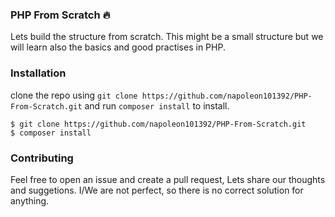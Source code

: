 ### PHP From Scratch :fire:

Lets build the structure from scratch. This might be a small structure
but we will learn also the basics and good practises in PHP.

### Installation

clone the repo using `git clone https://github.com/napoleon101392/PHP-From-Scratch.git` and run ``composer install`` to install.

```
$ git clone https://github.com/napoleon101392/PHP-From-Scratch.git
$ composer install
```

### Contributing

Feel free to open an issue and create a pull request, Lets share our thoughts
and suggetions. I/We are not perfect, so there is no correct solution for
anything.

